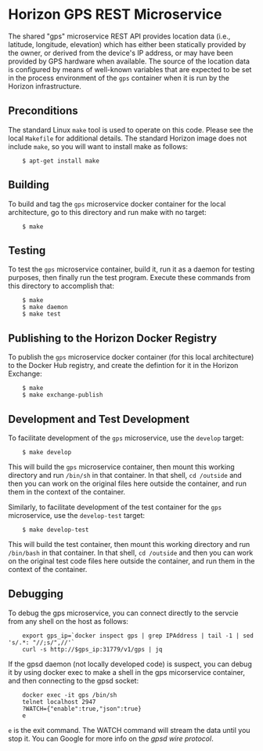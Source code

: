 # Horizon GPS REST Microservice

The shared "gps" microservice REST API provides location data
(i.e., latitude, longitude, elevation) which has either been
statically provided by the owner, or derived from the device's IP address,
or may have been provided by GPS hardware when available.  The source of
the location data is configured by means of well-known variables that are
expected to be set in the process environment of the `gps` container when
it is run by the Horizon infrastructure.

## Preconditions

The standard Linux `make` tool is used to operate on this code.  Please see the local `Makefile` for additional details.  The standard Horizon image does not include `make`, so you will want to install make as follows:
```
    $ apt-get install make
```

## Building

To build and tag the `gps` microservice docker container for the local architecture, go to this directory and run make with no target:
```
    $ make
```

## Testing

To test the `gps` microservice container, build it, run it as a daemon for testing purposes, then finally run the test program.  Execute these commands from this directory to accomplish that:
```
    $ make
    $ make daemon
    $ make test
```

## Publishing to the Horizon Docker Registry

To publish the `gps` microservice docker container (for this local architecture) to the Docker Hub registry, and create the defintion for it in the Horizon Exchange:
```
    $ make
    $ make exchange-publish
```

## Development and Test Development

To facilitate development of the `gps` microservice, use the `develop` target:
```
    $ make develop
```
This will build the `gps` microservice container, then mount this working directory and run `/bin/sh` in that container.  In that shell, `cd /outside` and then you can work on the original files here outside the container, and run them in the context of the container.

Similarly, to facilitate development of the test container for the `gps` microservice, use the `develop-test` target:
```
    $ make develop-test
```
This will build the test container, then mount this working directory and run `/bin/bash` in that container.  In that shell, `cd /outside` and then you can work on the original test code files here outside the container, and run them in the context of the container.

## Debugging

To debug the gps microservice, you can connect directly to the servcie from any shell on the host as follows:
```
    export gps_ip=`docker inspect gps | grep IPAddress | tail -1 | sed 's/.*: "//;s/",//'`
    curl -s http://$gps_ip:31779/v1/gps | jq
```

If the gpsd daemon (not locally developed code) is suspect, you can debug it by using docker exec to make a shell in the gps micorservice container, and then connecting to the gpsd socket:
```
    docker exec -it gps /bin/sh
    telnet localhost 2947
    ?WATCH={"enable":true,"json":true}
    e
```
`e` is the exit command.  The WATCH command will stream the data until you stop it.  You can Google for more info on the *gpsd wire protocol*.
